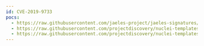 ```yaml
---
id: CVE-2019-9733
pocs:
  - https://raw.githubusercontent.com/jaeles-project/jaeles-signatures/master/cves/artifactory-improper-authorization-cve-2019-9733.yaml
  - https://raw.githubusercontent.com/projectdiscovery/nuclei-templates/master/cves/CVE-2019-9733.yaml
  - https://raw.githubusercontent.com/projectdiscovery/nuclei-templates/master/cves/cve-2019-9733.yaml
---
```

